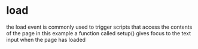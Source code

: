 # load
the load event is commonly used to trigger scripts that access the contents of the page in this example a function called setup() gives focus to the text input when the page has loaded

